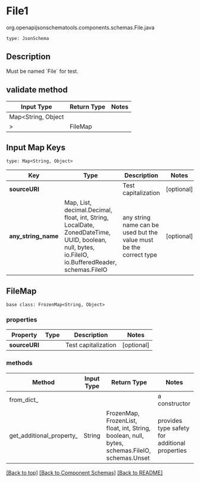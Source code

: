 # File1
org.openapijsonschematools.components.schemas.File.java
```
type: JsonSchema
```

## Description
Must be named &#x60;File&#x60; for test.

## validate method
| Input Type | Return Type | Notes |
| ---------- | ----------- | ----- |
| Map<String, Object
> | FileMap | |

## Input Map Keys
```
type: Map<String, Object>
```
Key | Type |  Description | Notes
------------ | ------------- | ------------- | -------------
**sourceURI** |  | Test capitalization | [optional]
**any_string_name** | Map, List, decimal.Decimal, float, int, String, LocalDate, ZonedDateTime, UUID, boolean, null, bytes, io.FileIO, io.BufferedReader, schemas.FileIO | any string name can be used but the value must be the correct type | [optional]

## FileMap
```
base class: FrozenMap<String, Object>

```

### properties
Property | Type | Description | Notes
-------- | ---- | ----------- | -----
**sourceURI** |  | Test capitalization | [optional]

### methods
Method | Input Type | Return Type | Notes
------ | ---------- | ----------- | ------
from_dict_ |  |  | a constructor
get_additional_property_ | String | FrozenMap, FrozenList, float, int, String, boolean, null, bytes, schemas.FileIO, schemas.Unset | provides type safety for additional properties

[[Back to top]](#top) [[Back to Component Schemas]](../../../README.md#Component-Schemas) [[Back to README]](../../../README.md)
